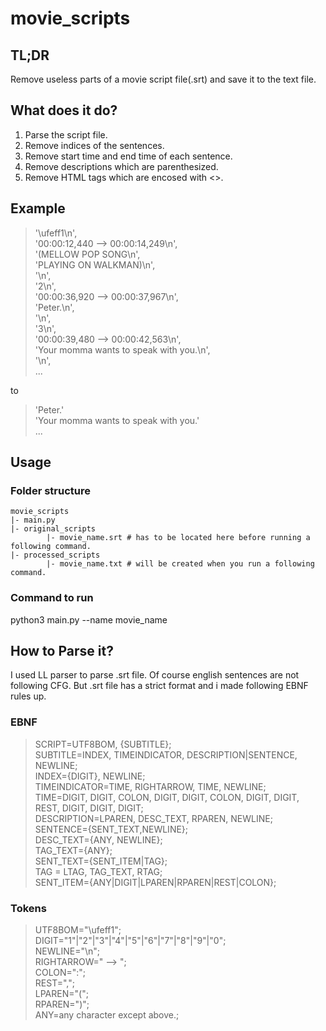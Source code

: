 # movie_scripts

## TL;DR
Remove useless parts of a movie script file(.srt) and save it to the text file.

## What does it do?
1. Parse the script file.
1. Remove indices of the sentences.
1. Remove start time and end time of each sentence.
1. Remove descriptions which are parenthesized.
1. Remove HTML tags which are encosed with <>.


## Example
>  '\ufeff1\n',   
 '00:00:12,440 --> 00:00:14,249\n',   
 '(MELLOW POP SONG\n',   
 'PLAYING ON WALKMAN)\n',   
 '\n',   
 '2\n',   
 '00:00:36,920 --> 00:00:37,967\n',   
 'Peter.\n',   
 '\n',   
 '3\n',   
 '00:00:39,480 --> 00:00:42,563\n',   
 'Your momma wants to speak with you.\n',   
 '\n',    
 ...   
    
to   

>  'Peter.'    
 'Your momma wants to speak with you.'   
 ...   
    
## Usage
### Folder structure
```
movie_scripts    
|- main.py   
|- original_scripts   
        |- movie_name.srt # has to be located here before running a following command.   
|- processed_scripts   
        |- movie_name.txt # will be created when you run a following command.   
```
### Command to run
python3 main.py --name movie_name


## How to Parse it?
I used LL parser to parse .srt file. 
Of course english sentences are not following CFG.
But .srt file has a strict format and i made following EBNF rules up.

### EBNF

> SCRIPT=UTF8BOM, {SUBTITLE};   
SUBTITLE=INDEX, TIMEINDICATOR, DESCRIPTION|SENTENCE, NEWLINE;   
INDEX={DIGIT}, NEWLINE;   
TIMEINDICATOR=TIME, RIGHTARROW, TIME, NEWLINE;   
TIME=DIGIT, DIGIT, COLON, DIGIT, DIGIT, COLON, DIGIT, DIGIT, REST, DIGIT, DIGIT, DIGIT;   
DESCRIPTION=LPAREN, DESC_TEXT, RPAREN, NEWLINE;   
SENTENCE={SENT_TEXT,NEWLINE};   
DESC_TEXT={ANY, NEWLINE};   
TAG_TEXT={ANY};   
SENT_TEXT={SENT_ITEM|TAG};   
TAG = LTAG, TAG_TEXT, RTAG;   
SENT_ITEM={ANY|DIGIT|LPAREN|RPAREN|REST|COLON};   
   
### Tokens   

> UTF8BOM="\ufeff1";   
DIGIT="1"|"2"|"3"|"4"|"5"|"6"|"7"|"8"|"9"|"0";   
NEWLINE="\n";   
RIGHTARROW=" --> ";   
COLON=":";   
REST=",";   
LPAREN="(";   
RPAREN=")";   
ANY=any character except above.;   





 
 
